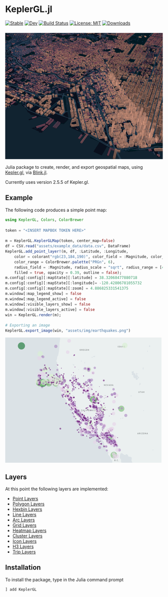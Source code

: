 # KeplerGL.jl

[![Stable](https://img.shields.io/badge/docs-stable-blue.svg)](https://jmboehm.github.io/KeplerGL.jl/stable/)
[![Dev](https://img.shields.io/badge/docs-dev-blue.svg)](https://jmboehm.github.io/KeplerGL.jl/dev/)
[![Build Status](https://github.com/jmboehm/KeplerGL.jl/actions/workflows/ci.yml/badge.svg?branch=main)](https://github.com/jmboehm/KeplerGL.jl/actions/workflows/ci.yml?query=branch%3Amain)
[![License: MIT](https://img.shields.io/badge/License-MIT-green.svg)](https://github.com/jmboehm/KeplerGL.jl/blob/main/LICENSE)
[![Downloads](https://shields.io/endpoint?url=https://pkgs.genieframework.com/api/v1/badge/KeplerGL&label=Downloads)](https://pkgs.genieframework.com?packages=KeplerGL)

<h3></h3>

<img width="600" alt="Kepler.gl Demo" src="docs/src/assets/sf.png">

Julia package to create, render, and export geospatial maps, using [Kepler.gl](http://kepler.gl), via [Blink.jl](https://github.com/JuliaGizmos/Blink.jl). 

Currently uses version 2.5.5 of Kepler.gl.

## Example

The following code produces a simple point map:

```julia
using KeplerGL, Colors, ColorBrewer

token = "<INSERT MAPBOX TOKEN HERE>"

m = KeplerGL.KeplerGLMap(token, center_map=false)
df = CSV.read("assets/example_data/data.csv", DataFrame)
KeplerGL.add_point_layer!(m, df, :Latitude, :Longitude,
    color = colorant"rgb(23,184,190)", color_field = :Magnitude, color_scale = "quantize", 
    color_range = ColorBrewer.palette("PRGn", 6),
    radius_field = :Magnitude, radius_scale = "sqrt", radius_range = [4.2, 96.2], radius_fixed = false,
    filled = true, opacity = 0.39, outline = false);
m.config[:config][:mapState][:latitude] = 38.32068477880718
m.config[:config][:mapState][:longitude]= -120.42806781055732
m.config[:config][:mapState][:zoom] = 4.886825331541375
m.window[:map_legend_show] = false
m.window[:map_legend_active] = false
m.window[:visible_layers_show] = false
m.window[:visible_layers_active] = false
win = KeplerGL.render(m);

# Exporting an image
KeplerGL.export_image(win, "assets/img/earthquakes.png")
```

<img width="500" alt="Kepler.gl Demo" src="assets/img/earthquakes.png">


## Layers

At this point the following layers are implemented:

- [Point Layers](https://jmboehm.github.io/KeplerGL.jl/dev/layers/#Point-Layers)
- [Polygon Layers](https://jmboehm.github.io/KeplerGL.jl/dev/layers/#Polygon-Layers)
- [Hexbin Layers](https://jmboehm.github.io/KeplerGL.jl/dev/layers/#Hexbin-Layers)
- [Line Layers](https://jmboehm.github.io/KeplerGL.jl/dev/layers/#Line-Layers)
- [Arc Layers](https://jmboehm.github.io/KeplerGL.jl/dev/layers/#Arc-Layers)
- [Grid Layers](https://jmboehm.github.io/KeplerGL.jl/dev/layers/#Grid-Layers)
- [Heatmap Layers](https://jmboehm.github.io/KeplerGL.jl/dev/layers/#Heatmap-Layers)
- [Cluster Layers](https://jmboehm.github.io/KeplerGL.jl/dev/layers/#Cluster-Layers)
- [Icon Layers](https://jmboehm.github.io/KeplerGL.jl/dev/layers/#Icon-Layers)
- [H3 Layers](https://jmboehm.github.io/KeplerGL.jl/dev/layers/#H3-Layers)
- [Trip Layers](https://jmboehm.github.io/KeplerGL.jl/dev/layers/#Trip-Layers)

## Installation

To install the package, type in the Julia command prompt

```
] add KeplerGL
```